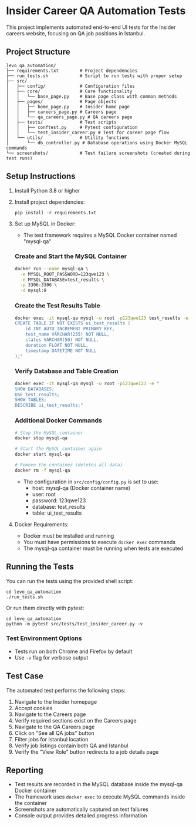 # Insider Career QA Automation Tests

This project implements automated end-to-end UI tests for the Insider careers website, focusing on QA job positions in Istanbul.

## Project Structure

```
levo_qa_automation/
├── requirements.txt        # Project dependencies
├── run_tests.sh            # Script to run tests with proper setup
├── src/
│   ├── config/             # Configuration files
│   ├── core/               # Core functionality
│   │   └── base_page.py    # Base page class with common methods
│   ├── pages/              # Page objects
│   │   ├── home_page.py    # Insider home page
│   │   ├── careers_page.py # Careers page
│   │   └── qa_careers_page.py # QA careers page
│   ├── tests/              # Test scripts
│   │   ├── conftest.py     # Pytest configuration
│   │   └── test_insider_career.py # Test for career page flow
│   └── utils/              # Utility functions
│       └── db_controller.py # Database operations using Docker MySQL commands
└── screenshots/            # Test failure screenshots (created during test runs)
```

## Setup Instructions

1. Install Python 3.8 or higher

2. Install project dependencies:
   ```
   pip install -r requirements.txt
   ```

3. Set up MySQL in Docker:
   - The test framework requires a MySQL Docker container named "mysql-qa"
   
   ### Create and Start the MySQL Container
   ```bash
   docker run --name mysql-qa \
     -e MYSQL_ROOT_PASSWORD=123qwe123 \
     -e MYSQL_DATABASE=test_results \
     -p 3306:3306 \
     -d mysql:8
   ```
   
   ### Create the Test Results Table
   ```bash
   docker exec -it mysql-qa mysql -u root -p123qwe123 test_results -e "
   CREATE TABLE IF NOT EXISTS ui_test_results (
       id INT AUTO_INCREMENT PRIMARY KEY,
       test_name VARCHAR(255) NOT NULL,
       status VARCHAR(50) NOT NULL,
       duration FLOAT NOT NULL,
       timestamp DATETIME NOT NULL
   );"
   ```
   
   ### Verify Database and Table Creation
   ```bash
   docker exec -it mysql-qa mysql -u root -p123qwe123 -e "
   SHOW DATABASES;
   USE test_results;
   SHOW TABLES;
   DESCRIBE ui_test_results;"
   ```
   
   ### Additional Docker Commands
   ```bash
   # Stop the MySQL container
   docker stop mysql-qa
   
   # Start the MySQL container again
   docker start mysql-qa
   
   # Remove the container (deletes all data)
   docker rm -f mysql-qa
   ```
   
   - The configuration in `src/config/config.py` is set to use:
     - host: mysql-qa (Docker container name)
     - user: root
     - password: 123qwe123
     - database: test_results
     - table: ui_test_results

4. Docker Requirements:
   - Docker must be installed and running
   - You must have permissions to execute `docker exec` commands
   - The mysql-qa container must be running when tests are executed

## Running the Tests

You can run the tests using the provided shell script:
```
cd levo_qa_automation
./run_tests.sh
```

Or run them directly with pytest:
```
cd levo_qa_automation
python -m pytest src/tests/test_insider_career.py -v
```

### Test Environment Options

- Tests run on both Chrome and Firefox by default
- Use `-v` flag for verbose output

## Test Case

The automated test performs the following steps:
1. Navigate to the Insider homepage
2. Accept cookies
3. Navigate to the Careers page
4. Verify required sections exist on the Careers page
5. Navigate to the QA Careers page
6. Click on "See all QA jobs" button
7. Filter jobs for Istanbul location
8. Verify job listings contain both QA and Istanbul
9. Verify the "View Role" button redirects to a job details page

## Reporting

- Test results are recorded in the MySQL database inside the mysql-qa Docker container
- The framework uses `docker exec` to execute MySQL commands inside the container
- Screenshots are automatically captured on test failures
- Console output provides detailed progress information 